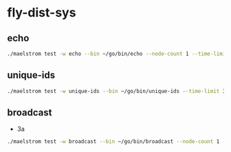 # fly-dist-sys

## echo

```zsh
./maelstrom test -w echo --bin ~/go/bin/echo --node-count 1 --time-limit 10
```

## unique-ids

```zsh
./maelstrom test -w unique-ids --bin ~/go/bin/unique-ids --time-limit 30 --rate 1000 --node-count 3 --availability total --nemesis partition 
```

## broadcast

- 3a
```zsh
./maelstrom test -w broadcast --bin ~/go/bin/broadcast --node-count 1 --time-limit 20 --rate 10
```